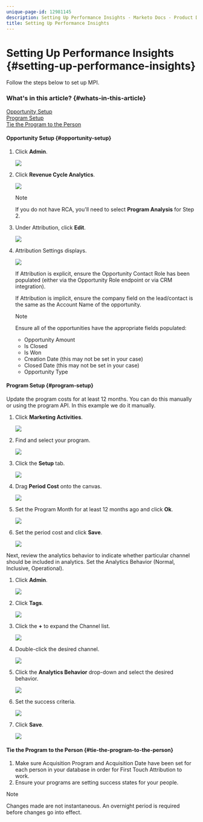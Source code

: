 ```yaml
---
unique-page-id: 12981145
description: Setting Up Performance Insights - Marketo Docs - Product Documentation
title: Setting Up Performance Insights
---
```


# Setting Up Performance Insights {#setting-up-performance-insights}

Follow the steps below to set up MPI.

### What's in this article? {#whats-in-this-article}

[Opportunity Setup](#opportunity-setup)  
[Program Setup](#program-setup)  
[Tie the Program to the Person](#tie-the-program-to-the-person)

#### Opportunity Setup {#opportunity-setup}

1. Click **Admin**.

   ![](assets/admin.png)

1. Click **Revenue Cycle Analytics**.

   ![](assets/two-2.png)

   >[!NOTE]
   >
   >If you do not have RCA, you'll need to select **Program Analysis** for Step 2.

1. Under Attribution, click **Edit**.

   ![](assets/three-1.png)

1. Attribution Settings displays.

   ![](assets/four-2.png)

   If Attribution is explicit, ensure the Opportunity Contact Role has been populated (either via the Opportunity Role endpoint or via CRM integration).

   If Attribution is implicit, ensure the company field on the lead/contact is the same as the Account Name of the opportunity.

   >[!NOTE]
   >
   >Ensure all of the opportunities have the appropriate fields populated:
   >
   >    
   >    
   >    * Opportunity Amount
   >    * Is Closed
   >    * Is Won
   >    * Creation Date (this may not be set in your case)
   >    * Closed Date (this may not be set in your case)
   >    * Opportunity Type
   >    
   >

#### Program Setup {#program-setup}

Update the program costs for at least 12 months. You can do this manually or using the program API. In this example we do it manually.

1. Click **Marketing Activities**.

   ![](assets/ma.png)

1. Find and select your program.

   ![](assets/select-program.png)

1. Click the **Setup** tab.

   ![](assets/setup-tab.png)

1. Drag **Period Cost** onto the canvas.

   ![](assets/period-cost.png)

1. Set the Program Month for at least 12 months ago and click **Ok**.

   ![](assets/set-period.png)

1. Set the period cost and click **Save**.

   ![](assets/set-cost.png)

Next, review the analytics behavior to indicate whether particular channel should be included in analytics. Set the Analytics Behavior (Normal, Inclusive, Operational).

1. Click **Admin**.

   ![](assets/admin.png)

1. Click **Tags**.

   ![](assets/tags.png)

1. Click the **+** to expand the Channel list.

   ![](assets/channel.png)

1. Double-click the desired channel.

   ![](assets/channel-click.png)

1. Click the **Analytics Behavior** drop-down and select the desired behavior.

   ![](assets/edit-channel.png)

1. Set the success criteria.

   ![](assets/success.png)

1. Click **Save**.

   ![](assets/save.png)

#### Tie the Program to the Person {#tie-the-program-to-the-person}

1. Make sure Acquisition Program and Acquisition Date have been set for each person in your database in order for First Touch Attribution to work.
1. Ensure your programs are setting success states for your people.

>[!NOTE]
>
>Changes made are not instantaneous. An overnight period is required before changes go into effect.

